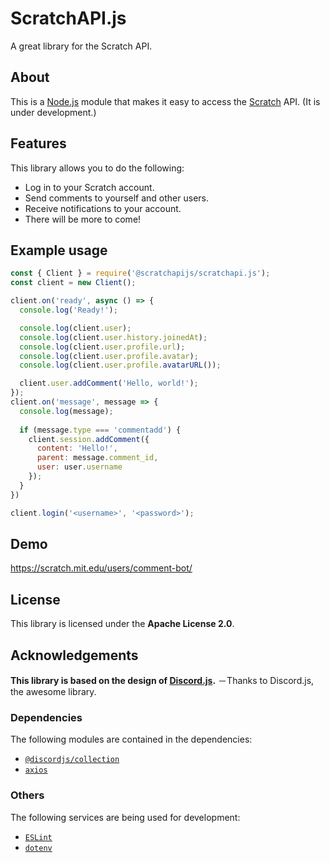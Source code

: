 # ScratchAPI.js
A great library for the Scratch API.

## About
This is a [Node.js](https://nodejs.org/en/) module that makes it easy to access the [Scratch](https://scratch.mit.edu/) API.
(It is under development.)

## Features
This library allows you to do the following:
- Log in to your Scratch account.
- Send comments to yourself and other users.
- Receive notifications to your account.
- There will be more to come!

## Example usage
```js
const { Client } = require('@scratchapijs/scratchapi.js');
const client = new Client();

client.on('ready', async () => {
  console.log('Ready!');

  console.log(client.user);
  console.log(client.user.history.joinedAt);
  console.log(client.user.profile.url);
  console.log(client.user.profile.avatar);
  console.log(client.user.profile.avatarURL());

  client.user.addComment('Hello, world!');
});
client.on('message', message => {
  console.log(message);
  
  if (message.type === 'commentadd') {
    client.session.addComment({
      content: 'Hello!',
      parent: message.comment_id,
      user: user.username
    });
  }
})

client.login('<username>', '<password>');
```

## Demo
https://scratch.mit.edu/users/comment-bot/

## License
This library is licensed under the **Apache License 2.0**.

## Acknowledgements
**This library is based on the design of [Discord.js](https://github.com/discordjs/discord.js).**
－Thanks to Discord.js, the awesome library.

### Dependencies
The following modules are contained in the dependencies:
- [`@discordjs/collection`](https://github.com/discordjs/discord.js/tree/main/packages/collection)
- [`axios`](https://github.com/axios/axios)

### Others
The following services are being used for development:
- [`ESLint`](https://github.com/eslint/eslint)
- [`dotenv`](https://github.com/motdotla/dotenv)
